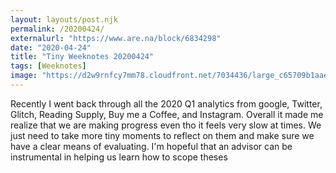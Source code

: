 ```yaml
---
layout: layouts/post.njk
permalink: /20200424/
externalurl: "https://www.are.na/block/6834298"
date: "2020-04-24"
title: "Tiny Weeknotes 20200424"
tags: [Weeknotes]
image: "https://d2w9rnfcy7mm78.cloudfront.net/7034436/large_c65709b1aae23318254931e287f383c4.png?1587953986?bc=0"
---
```


Recently I went back through all the 2020 Q1 analytics from google, Twitter, Glitch, Reading Supply, Buy me a Coffee, and Instagram. Overall it made me realize that we are making progress even tho it feels very slow at times. We just need to take more tiny moments to reflect on them and make sure we have a clear means of evaluating. I'm hopeful that an advisor can be instrumental in helping us learn how to scope theses

